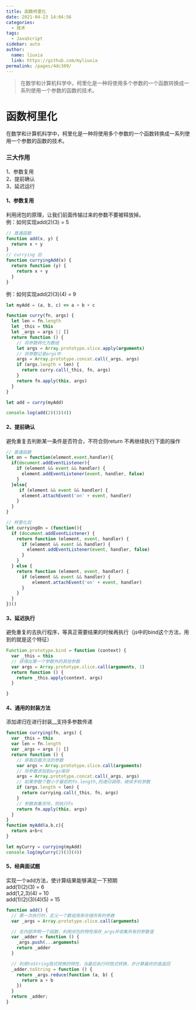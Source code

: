 ```yaml
---
title: 函数柯里化
date: 2021-04-23 14:04:56
categories: 
  - 技术
tags: 
  - JavaScript
sidebar: auto
author: 
  name: liuxia
  link: https://github.com/myliuxia
permalink: /pages/4dc309/
---
```

>在数学和计算机科学中，柯里化是一种将使用多个参数的一个函数转换成一系列使用一个参数的函数的技术。
<!-- more -->
# 函数柯里化
  在数学和计算机科学中，柯里化是一种将使用多个参数的一个函数转换成一系列使用一个参数的函数的技术。

### 三大作用
  1、参数复用  
  2、提前确认  
  3、延迟运行  
#### 1、参数复用
利用闭包的原理，让我们前面传输过来的参数不要被释放掉。  
例：如何实现add(2)(3) = 5
``` javascript
// 普通函数
function add(x, y) {
  return x + y
}
// currying 后
function curryingAdd(x) {
  return function (y) {
    return x + y
  }
}
```
例：如何实现add(2)(3)(4) = 9
```javascript
let myAdd = (a, b, c) => a + b + c

function curry(fn, args) {
  let len = fn.length
  let _this = this
  let _args = args || []
  return function () {
    // 将参数转化为数组
    let args = Array.prototype.slice.apply(arguments)
    // 将参数记录args中
    args = Array.prototype.concat.call(_args, args)
    if (args.length < len) {
      return curry.call(_this, fn, args)
    }
    return fn.apply(this, args)
  }
}

let add = curry(myAdd)

console.log(add(2)(3)(4))
```

#### 2、提前确认
避免重复去判断某一条件是否符合，不符合则return 不再继续执行下面的操作
```javascript
// 普通函数
let on = function(element,event,handler){
  if(document.addEventListener){
    if (element && event && handler) {
      element.addEventListener(event, handler, false)
    }
  }else{
     if (element && event && handler) {
      element.attachEvent('on' + event, handler)
    }
  }
}

// 柯里化后
let curryingOn = (function(){
  if (document.addEventListener) {
    return function (element, event, handler) {
      if (element && event && handler) {
        element.addEventListener(event, handler, false)
      }
    }
  } else {
    return function (element, event, handler) {
      if (element && event && handler) {
          element.attachEvent('on' + event, handler)
      }
    }
  }
})()

```

#### 3、延迟执行
 避免重复的去执行程序，等真正需要结果的时候再执行（js中的bind这个方法，用到的就是这个特征）
```javascript
Function.prototype.bind = function (context) {
  var _this = this
  // 获得出第一个参数外的其他参数
  var args = Array.prototype.slice.call(arguments, 1)
  return function () {
    return _this.apply(context, args)
  }

}

```

#### 4、通用的封装方法

添加递归在进行封装__支持多参数传递
```javascript
function currying(fn, args) {
  var _this = this
  var len = fn.length
  var _args = args || []
  return function () {
    // 获取后面方法的参数
    var args = Array.prototype.slice.call(arguments)
    // 将参数添加到args保存
    args = Array.prototype.concat.call(_args, args)
    // 如果参数个数小于最初的fn.length,则递归调用，继续手机参数
    if (args.length < len) {
      return currying.call(_this, fn, args)
    }
    // 参数收集完毕。则执行fn
    return fn.apply(this, args)
  }
}
function myAdd(a,b,c){
  return a+b+c
}

let myCurry = currying(myAdd)
console.log(myCurry(2)(3)(4))

```
#### 5、经典面试题
实现一个add方法，使计算结果能够满足一下预期  
add(1)(2)(3) = 6  
add(1,2,3)(4) = 10  
add(1)(2)(3)(4)(5) = 15

```javascript
function add() {
  // 第一次执行时，定义一个数组用来存储所有的参数
  var _args = Array.prototype.slice.call(arguments)

  // 在内部声明一个函数，利用闭包的特性保存_args并收集所有的参数值
  var _adder = function () {
    _args.push(...arguments)
    return _adder
  }

  // 利用toString隐式转换的特性，当最后执行时隐式转换，并计算最终的值返回
  _adder.toString = function () {
    return _args.reduce(function (a, b) {
      return a + b
    })
  }
  return _adder;
}
```

